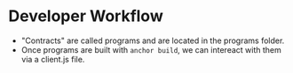 # Developer Workflow
- "Contracts" are called programs and are located in the programs folder.
- Once programs are built with `anchor build`, we can intereact with them via a client.js file.